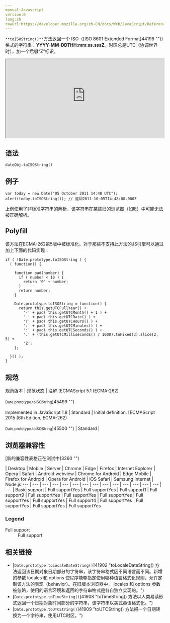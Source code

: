 ```yaml
---
manual:Javascript
version:0
lang:zh
rawUrl:https://developer.mozilla.org/zh-CN/docs/Web/JavaScript/Reference/Global_Objects/Date/toISOString
---
```






`**toISOString()**`方法返回一个 ISO（[ISO 8601 Extended Format]44198 "")）格式的字符串：**YYYY-MM-DDTHH:mm:ss.sssZ**。时区总是UTC（协调世界时），加一个后缀“Z”标识。

<iframe src='https://interactive-examples.mdn.mozilla.net/pages/js/date-toisostring.html' width='100%' height='250'></iframe>

## 语法<a name="Syntax"></a>

```
dateObj.toISOString()
```

## 例子<a name="例子"></a>

```
var today = new Date("05 October 2011 14:48 UTC");
alert(today.toISOString()); // 返回2011-10-05T14:48:00.000Z
```


上例使用了非标准字符串的解析，该字符串在某些旧的浏览器（如IE）中可能无法被正确解析。


## Polyfill<a name="Description"></a>


该方法在ECMA-262第5版中被标准化。对于那些不支持此方法的JS引擎可以通过加上下面的代码实现：


```
if ( !Date.prototype.toISOString ) {
  ( function() {
    
    function pad(number) {
      if ( number < 10 ) {
        return '0' + number;
      }
      return number;
    }
 
    Date.prototype.toISOString = function() {
      return this.getUTCFullYear() +
        '-' + pad( this.getUTCMonth() + 1 ) +
        '-' + pad( this.getUTCDate() ) +
        'T' + pad( this.getUTCHours() ) +
        ':' + pad( this.getUTCMinutes() ) +
        ':' + pad( this.getUTCSeconds() ) +
        '.' + (this.getUTCMilliseconds() / 1000).toFixed(3).slice(2, 5) +
        'Z';
    };
  
  }() );
}
```

## 规范<a name="规范"></a>

规范版本 | 规范状态 | 注解 
[ECMAScript 5.1 (ECMA-262)<br></br><small>Date.prototype.toISOString</small>]45499 "")<br></br>Implemented in JavaScript 1.8 | Standard | Initial definition. 
[ECMAScript 2015 (6th Edition, ECMA-262)<br></br><small>Date.prototype.toISOString</small>]45500 "") | Standard |  


## 浏览器兼容性<a name="浏览器兼容性"></a>
[新的兼容性表格正在测试中<i></i>]3360 "")

 | <abbr>Desktop<i></i></abbr> | <abbr>Mobile<i></i></abbr> | <abbr>Server<i></i></abbr> 
 | <abbr>Chrome<i></i></abbr> | <abbr>Edge<i></i></abbr> | <abbr>Firefox<i></i></abbr> | <abbr>Internet Explorer<i></i></abbr> | <abbr>Opera<i></i></abbr> | <abbr>Safari<i></i></abbr> | <abbr>Android webview<i></i></abbr> | <abbr>Chrome for Android<i></i></abbr> | <abbr>Edge Mobile<i></i></abbr> | <abbr>Firefox for Android<i></i></abbr> | <abbr>Opera for Android<i></i></abbr> | <abbr>iOS Safari<i></i></abbr> | <abbr>Samsung Internet<i></i></abbr> | <abbr>Node.js<i></i></abbr> 
 ---  |  ---  |  ---  |  ---  |  ---  |  ---  |  ---  |  ---  |  ---  |  ---  |  ---  |  ---  |  ---  |  ---  |  ---  | 
Basic support | <abbr>Full support</abbr>Yes | <abbr>Full support</abbr>Yes | <abbr>Full support</abbr>1 | <abbr>Full support</abbr>9 | <abbr>Full support</abbr>Yes | <abbr>Full support</abbr>Yes | <abbr>Full support</abbr>Yes | <abbr>Full support</abbr>Yes | <abbr>Full support</abbr>Yes | <abbr>Full support</abbr>4 | <abbr>Full support</abbr>Yes | <abbr>Full support</abbr>Yes | <abbr>Full support</abbr>Yes | <abbr>Full support</abbr>Yes 


### Legend<a name="Legend"></a>
<dl><dt id=''><abbr>Full support</abbr></dt><dd>Full support</dd></dl>

## 相关链接<a name="See_Also"></a>

* [`Date.prototype.toLocaleDateString()`]41902 "toLocaleDateString() 方法返回该日期对象日期部分的字符串，该字符串格式因不同语言而不同。新增的参数 locales 和 options 使程序能够指定使用哪种语言格式化规则，允许定制该方法的表现（behavior）。在旧版本浏览器中， locales 和 options 参数被忽略，使用的语言环境和返回的字符串格式是各自独立实现的。")
* [`Date.prototype.toTimeString()`]41908 "toTimeString() 方法以人类易读形式返回一个日期对象时间部分的字符串，该字符串以美式英语格式化。")
* [`Date.prototype.toUTCString()`]41909 "toUTCString() 方法把一个日期转换为一个字符串，使用UTC时区。")



